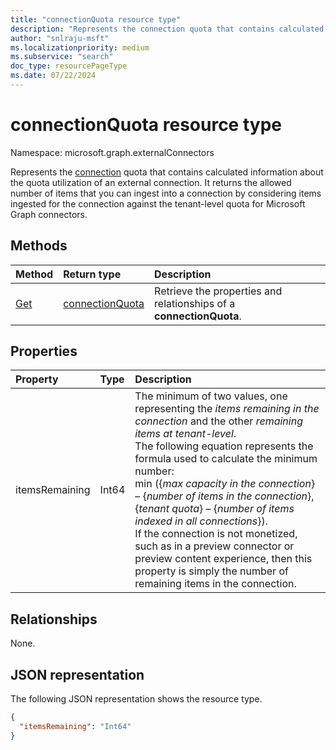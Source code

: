 ```yaml
---
title: "connectionQuota resource type"
description: "Represents the connection quota that contains calculated information about the quota utilization of an external connection."
author: "snlraju-msft"
ms.localizationpriority: medium
ms.subservice: "search"
doc_type: resourcePageType
ms.date: 07/22/2024
---
```


# connectionQuota resource type

Namespace: microsoft.graph.externalConnectors

Represents the [connection](externalconnectors-externalconnection.md) quota that contains calculated information about the quota utilization of an external connection. It returns the allowed number of items that you can ingest into a connection by considering items ingested for the connection against the tenant-level quota for Microsoft Graph connectors.

## Methods

|Method|Return type|Description|
|:---|:---|:---|
| [Get](../api/externalconnectors-connectionquota-get.md) |[connectionQuota](../resources/externalconnectors-connectionquota.md)| Retrieve the properties and relationships of a **connectionQuota**. |

## Properties

|Property|Type|Description|
|:---|:---|:---|
| itemsRemaining | Int64 | The minimum of two values, one representing the *items remaining in the connection* and the other *remaining items at tenant-level*. <br/>The following equation represents the formula used to calculate the minimum number:<br/> min (\{_&#65279;max capacity in the connection_\} – \{_&#65279;number of items in the connection_\}, \{_&#65279;tenant quota_\} – \{_&#65279;number of items indexed in all connections_\}). <br/>If the connection is not monetized, such as in a preview connector or preview content experience, then this property is simply the number of remaining items in the connection. |

## Relationships

None.

## JSON representation

The following JSON representation shows the resource type.
<!-- {
  "blockType": "resource",
  "keyProperty": "id",
  "@odata.type": "microsoft.graph.externalConnectors.connectionQuota",
  "openType": false
}
-->

``` json
{
  "itemsRemaining": "Int64"
}
```
